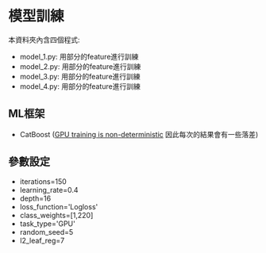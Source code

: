 # 模型訓練
本資料夾內含四個程式:
- model_1.py: 用部分的feature進行訓練
- model_2.py: 用部分的feature進行訓練
- model_3.py: 用部分的feature進行訓練
- model_4.py: 用部分的feature進行訓練


## ML框架
- CatBoost ([GPU training is non-deterministic](https://catboost.ai/en/docs/features/training-on-gpu#) 因此每次的結果會有一些落差)
## 參數設定
- iterations=150
- learning_rate=0.4
- depth=16
- loss_function='Logloss'
- class_weights=[1,220]
- task_type='GPU'
- random_seed=5
- l2_leaf_reg=7
